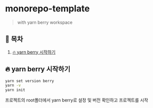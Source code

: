 # monorepo-template

> with yarn berry workspace

## 📘 목차

1. [🔥 yarn berry 시작하기](#🔥-yarn-berry-시작하기)

## 🔥 yarn berry 시작하기

```bash
yarn set version berry
yarn -v
yarn init
```

프로젝트의 root폴더에서 yarn berry로 설정 및 버전 확인하고 프로젝트를 시작

